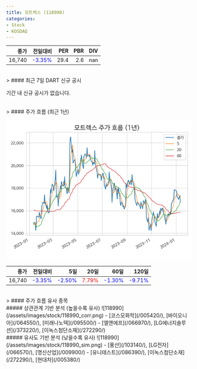 ```yaml
---
title: 모트렉스 (118990)
categories:
- Stock
- KOSDAQ
---
```


|종가|전일대비|PER|PBR|DIV|
|---:|-------:|--:|--:|--:|
|16,740|<span style="color: blue">-3.35%</span>|29.4|2.6|nan|

<!-- more -->

<br>
> #### 최근 7일 DART 신규 공시

기간 내 신규 공시가 없습니다.

<br>
> #### 주가 흐름 (최근 1년)

![118990](/assets/images/stock/118990.png)

|종가|전일대비|5일|20일|60일|120일|
|---:|-------:|--:|---:|---:|----:|
|16,740|<span style="color: blue">-3.35%</span>|<span style="color: blue">-2.50%</span>|<span style="color: red">7.79%</span>|<span style="color: blue">-1.30%</span>|<span style="color: blue">-9.71%</span>|

<br>
> #### 주가 흐름 유사 종목
<br>
##### 상관관계 기반 분석 (높을수록 유사)
![118990](/assets/images/stock/118990_corr.png)
- [코스모화학](/005420/), [바이오니아](/064550/), [미래나노텍](/095500/)
- [엘앤에프](/066970/), [LG에너지솔루션](/373220/), [이녹스첨단소재](/272290/)

<br>
##### 유사도 기반 분석 (낮을수록 유사)
![118990](/assets/images/stock/118990_sim.png)
- [풍산](/103140/), [LG전자](/066570/), [명신산업](/009900/)
- [유니테스트](/086390/), [이녹스첨단소재](/272290/), [현대차](/005380/)